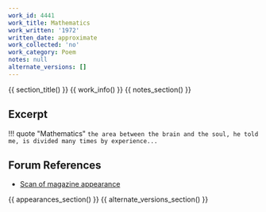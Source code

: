 ```yaml
---
work_id: 4441
work_title: Mathematics
work_written: '1972'
written_date: approximate
work_collected: 'no'
work_category: Poem
notes: null
alternate_versions: []
---
```


{{ section_title() }}
{{ work_info() }}
{{ notes_section() }}
## Excerpt
!!! quote "Mathematics"
    ```
    the area between the brain and the soul,
    he told me, is
    divided many times by
    experience...
    ```

## Forum References
- [Scan of magazine appearance](https://bukowskiforum.com/showthread.php?t=2742)

{{ appearances_section() }}
{{ alternate_versions_section() }}